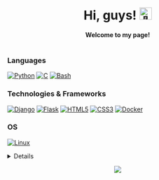<h1 align="center">Hi, guys! <img src="https://github-production-user-asset-6210df.s3.amazonaws.com/24524555/238178097-766d336d-b87d-44ba-807c-c51de2bc6b4d.gif" width="28px" alt="👋"></h1>
<p align="center">
    <b>Welcome to my page!</b><br><br>
    <!--<a href="https://hackerone.com/onata">
        <img src="https://img.shields.io/badge/Hackerone-blue?style=flat-square&logo=hackerone" alt="hackerone">
    </a>-->
    <!--<a href="https://bugcrowd.com/scr3br">
        <img src="https://img.shields.io/badge/Bugcrowd-blue?style=flat-square&logo=bugcrowd" alt="bugcrowd">
    </a>-->
    <!--<a href="https://stepik.org/users/108517510">
        <img src="https://img.shields.io/badge/Stepik-blue?style=flat-square&logo=" alt="Stepik">
    </a>
    <a href="https://leetcode.com/wervlad">
        <img src="https://img.shields.io/badge/LeetCode-blue?style=flat-square&logo=LeetCode" alt="LeetCode">
    </a>-->
</p>

### Languages
[![Python](https://img.shields.io/badge/python-black?style=for-the-badge&logo=python)](https://github.com/rm-onata)
[![C](https://img.shields.io/badge/c-black?style=for-the-badge&logo=c)](https://github.com/rm-onata)
[![Bash](https://img.shields.io/badge/bash-black?style=for-the-badge&logo=gnu-bash&logoColor=white)](https://github.com/rm-onata)

### Technologies & Frameworks
[![Django](https://img.shields.io/badge/django-black?style=for-the-badge&logo=django)](https://github.com/rm-onata)
[![Flask](https://img.shields.io/badge/flask-black?style=for-the-badge&logo=flask)](https://github.com/rm-onata)
[![HTML5](https://img.shields.io/badge/html5-black?style=for-the-badge&logo=html5)](https://hub.docker.com/u/rm-onata)
[![CSS3](https://img.shields.io/badge/css3-black?style=for-the-badge&logo=css3)](https://hub.docker.com/u/rm-onata)
[![Docker](https://img.shields.io/badge/docker-black?style=for-the-badge&logo=docker)](https://hub.docker.com/u/rm-onata)

### OS
[![Linux](https://img.shields.io/badge/linux-black?style=for-the-badge&logo=Linux)](https://github.com/rm-onata)

<details>
<p align="center">
  <a href="https://github.com/rm-onata">
    <img src="http://github-profile-summary-cards.vercel.app/api/cards/profile-details?username=rm-onata&theme=transparent" />
  </a>
  <a href="https://github.com/rm-onata">
    <img src="https://github-readme-streak-stats.herokuapp.com/?user=rm-onata&hide_border=true&card_width=338&theme=transparent" />
  </a>
  <a href="https://github.com/rm-onata">
    <img src="http://github-profile-summary-cards.vercel.app/api/cards/stats?username=rm-onata&theme=transparent" />
  </a>
    <br><br><br><br>
</p>
</details>

<p align="center">
  <a href="https://github.com/rm-onata">
    <img src="https://komarev.com/ghpvc/?username=rm-onata&color=blue&style=flat)" />
  </a>
</p>

